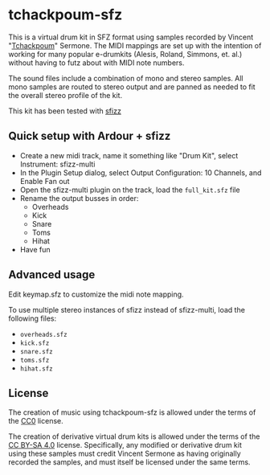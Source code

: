 # tchackpoum-sfz

This is a virtual drum kit in SFZ format using samples recorded by Vincent
"[Tchackpoum](http://tchackpoum.fr/)" Sermone. The MIDI mappings are set up
with the intention of working for many popular e-drumkits (Alesis, Roland,
Simmons, et. al.) without having to futz about with MIDI note numbers.

The sound files include a combination of mono and stereo samples. All mono
samples are routed to stereo output and are panned as needed to fit the
overall stereo profile of the kit.

This kit has been tested with [sfizz](https://sfz.tools/sfizz/)

## Quick setup with Ardour + sfizz

* Create a new midi track, name it something like "Drum Kit", select
  Instrument: sfizz-multi
* In the Plugin Setup dialog, select Output Configuration: 10 Channels, and
  Enable Fan out
* Open the sfizz-multi plugin on the track, load the `full_kit.sfz` file
* Rename the output busses in order:
    * Overheads
    * Kick
    * Snare
    * Toms
    * Hihat
* Have fun

## Advanced usage

Edit keymap.sfz to customize the midi note mapping.

To use multiple stereo instances of sfizz instead of sfizz-multi, load the
following files:
* `overheads.sfz`
* `kick.sfz`
* `snare.sfz`
* `toms.sfz`
* `hihat.sfz`

## License

The creation of music using tchackpoum-sfz is allowed under the terms of the
[CC0](https://creativecommons.org/publicdomain/zero/1.0/) license.

The creation of derivative virtual drum kits is allowed under the terms of the
[CC BY-SA 4.0](https://creativecommons.org/licenses/by-sa/4.0/) license.
Specifically, any modified or derivative drum kit using these samples must
credit Vincent Sermone as having originally recorded the samples, and must
itself be licensed under the same terms.
